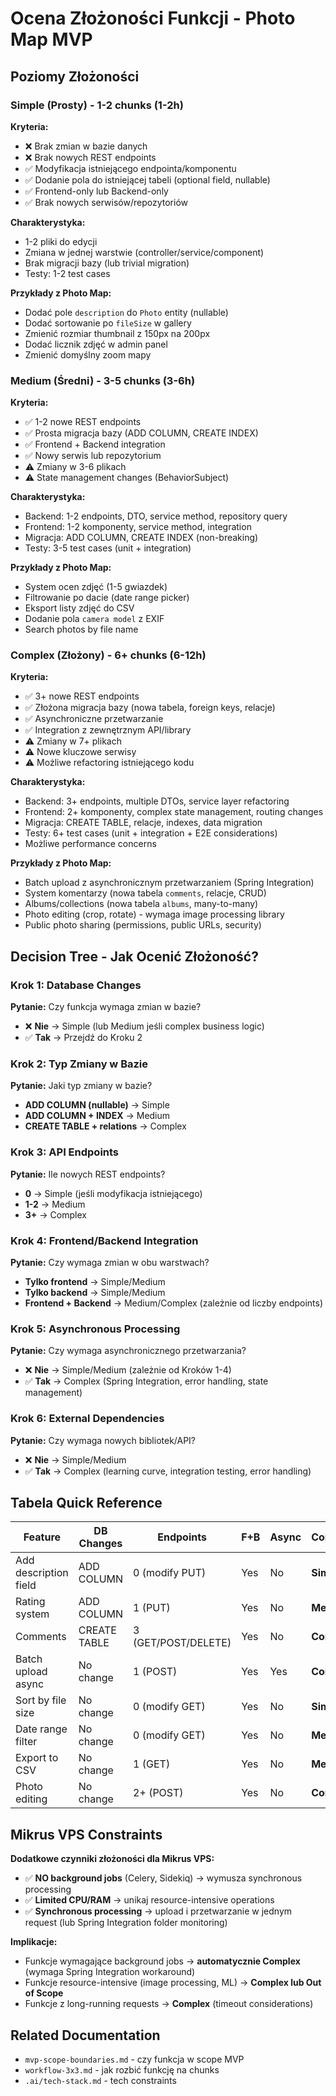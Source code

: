 # Ocena Złożoności Funkcji - Photo Map MVP

## Poziomy Złożoności

### Simple (Prosty) - 1-2 chunks (1-2h)

**Kryteria:**
- ❌ Brak zmian w bazie danych
- ❌ Brak nowych REST endpoints
- ✅ Modyfikacja istniejącego endpointa/komponentu
- ✅ Dodanie pola do istniejącej tabeli (optional field, nullable)
- ✅ Frontend-only lub Backend-only
- ✅ Brak nowych serwisów/repozytoriów

**Charakterystyka:**
- 1-2 pliki do edycji
- Zmiana w jednej warstwie (controller/service/component)
- Brak migracji bazy (lub trivial migration)
- Testy: 1-2 test cases

**Przykłady z Photo Map:**
- Dodać pole `description` do `Photo` entity (nullable)
- Dodać sortowanie po `fileSize` w gallery
- Zmienić rozmiar thumbnail z 150px na 200px
- Dodać licznik zdjęć w admin panel
- Zmienić domyślny zoom mapy

### Medium (Średni) - 3-5 chunks (3-6h)

**Kryteria:**
- ✅ 1-2 nowe REST endpoints
- ✅ Prosta migracja bazy (ADD COLUMN, CREATE INDEX)
- ✅ Frontend + Backend integration
- ✅ Nowy serwis lub repozytorium
- ⚠️ Zmiany w 3-6 plikach
- ⚠️ State management changes (BehaviorSubject)

**Charakterystyka:**
- Backend: 1-2 endpoints, DTO, service method, repository query
- Frontend: 1-2 komponenty, service method, integration
- Migracja: ADD COLUMN, CREATE INDEX (non-breaking)
- Testy: 3-5 test cases (unit + integration)

**Przykłady z Photo Map:**
- System ocen zdjęć (1-5 gwiazdek)
- Filtrowanie po dacie (date range picker)
- Eksport listy zdjęć do CSV
- Dodanie pola `camera model` z EXIF
- Search photos by file name

### Complex (Złożony) - 6+ chunks (6-12h)

**Kryteria:**
- ✅ 3+ nowe REST endpoints
- ✅ Złożona migracja bazy (nowa tabela, foreign keys, relacje)
- ✅ Asynchroniczne przetwarzanie
- ✅ Integration z zewnętrznym API/library
- ⚠️ Zmiany w 7+ plikach
- ⚠️ Nowe kluczowe serwisy
- ⚠️ Możliwe refactoring istniejącego kodu

**Charakterystyka:**
- Backend: 3+ endpoints, multiple DTOs, service layer refactoring
- Frontend: 2+ komponenty, complex state management, routing changes
- Migracja: CREATE TABLE, relacje, indexes, data migration
- Testy: 6+ test cases (unit + integration + E2E considerations)
- Możliwe performance concerns

**Przykłady z Photo Map:**
- Batch upload z asynchronicznym przetwarzaniem (Spring Integration)
- System komentarzy (nowa tabela `comments`, relacje, CRUD)
- Albums/collections (nowa tabela `albums`, many-to-many)
- Photo editing (crop, rotate) - wymaga image processing library
- Public photo sharing (permissions, public URLs, security)

## Decision Tree - Jak Ocenić Złożoność?

### Krok 1: Database Changes

**Pytanie:** Czy funkcja wymaga zmian w bazie?

- ❌ **Nie** → Simple (lub Medium jeśli complex business logic)
- ✅ **Tak** → Przejdź do Kroku 2

### Krok 2: Typ Zmiany w Bazie

**Pytanie:** Jaki typ zmiany w bazie?

- **ADD COLUMN (nullable)** → Simple
- **ADD COLUMN + INDEX** → Medium
- **CREATE TABLE + relations** → Complex

### Krok 3: API Endpoints

**Pytanie:** Ile nowych REST endpoints?

- **0** → Simple (jeśli modyfikacja istniejącego)
- **1-2** → Medium
- **3+** → Complex

### Krok 4: Frontend/Backend Integration

**Pytanie:** Czy wymaga zmian w obu warstwach?

- **Tylko frontend** → Simple/Medium
- **Tylko backend** → Simple/Medium
- **Frontend + Backend** → Medium/Complex (zależnie od liczby endpoints)

### Krok 5: Asynchronous Processing

**Pytanie:** Czy wymaga asynchronicznego przetwarzania?

- ❌ **Nie** → Simple/Medium (zależnie od Kroków 1-4)
- ✅ **Tak** → Complex (Spring Integration, error handling, state management)

### Krok 6: External Dependencies

**Pytanie:** Czy wymaga nowych bibliotek/API?

- ❌ **Nie** → Simple/Medium
- ✅ **Tak** → Complex (learning curve, integration testing, error handling)

## Tabela Quick Reference

| Feature | DB Changes | Endpoints | F+B | Async | Complexity |
|---------|------------|-----------|-----|-------|------------|
| Add description field | ADD COLUMN | 0 (modify PUT) | Yes | No | **Simple** |
| Rating system | ADD COLUMN | 1 (PUT) | Yes | No | **Medium** |
| Comments | CREATE TABLE | 3 (GET/POST/DELETE) | Yes | No | **Complex** |
| Batch upload async | No change | 1 (POST) | Yes | Yes | **Complex** |
| Sort by file size | No change | 0 (modify GET) | Yes | No | **Simple** |
| Date range filter | No change | 0 (modify GET) | Yes | No | **Medium** |
| Export to CSV | No change | 1 (GET) | Yes | No | **Medium** |
| Photo editing | No change | 2+ (POST) | Yes | No | **Complex** |

## Mikrus VPS Constraints

**Dodatkowe czynniki złożoności dla Mikrus VPS:**

- ✅ **NO background jobs** (Celery, Sidekiq) → wymusza synchronous processing
- ✅ **Limited CPU/RAM** → unikaj resource-intensive operations
- ✅ **Synchronous processing** → upload i przetwarzanie w jednym request (lub Spring Integration folder monitoring)

**Implikacje:**
- Funkcje wymagające background jobs → **automatycznie Complex** (wymaga Spring Integration workaround)
- Funkcje resource-intensive (image processing, ML) → **Complex lub Out of Scope**
- Funkcje z long-running requests → **Complex** (timeout considerations)

## Related Documentation

- `mvp-scope-boundaries.md` - czy funkcja w scope MVP
- `workflow-3x3.md` - jak rozbić funkcję na chunks
- `.ai/tech-stack.md` - tech constraints
